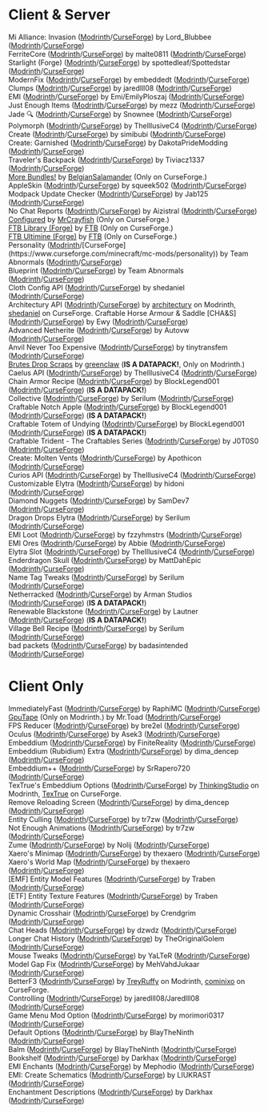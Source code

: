 # Client & Server
Mi Alliance: Invasion ([Modrinth](https://modrinth.com/mod/mi-alliance-invasion)/[CurseForge](https://www.curseforge.com/minecraft/mc-mods/the-mi-alliance-invasion)) by Lord_Blubbee ([Modrinth](https://modrinth.com/user/Lord_Blubbee)/[CurseForge](https://www.curseforge.com/members/lord_blubbee))  
FerriteCore ([Modrinth](https://modrinth.com/mod/ferrite-core)/[CurseForge](https://www.curseforge.com/minecraft/mc-mods/ferritecore)) by malte0811 ([Modrinth](https://modrinth.com/user/malte0811)/[CurseForge](https://www.curseforge.com/members/malte0811))  
Starlight (Forge) ([Modrinth](https://modrinth.com/mod/starlight-forge)/[CurseForge](https://www.curseforge.com/minecraft/mc-mods/starlight-forge)) by spottedleaf/Spottedstar ([Modrinth](https://modrinth.com/user/spottedleaf)/[CurseForge](https://www.curseforge.com/members/spottedstar))  
ModernFix ([Modrinth](https://modrinth.com/mod/modernfix)/[CurseForge](https://www.curseforge.com/minecraft/mc-mods/modernfix)) by embeddedt ([Modrinth](https://modrinth.com/user/embeddedt)/[CurseForge](https://www.curseforge.com/members/embeddedt))  
Clumps ([Modrinth](https://modrinth.com/mod/clumps)/[CurseForge](https://www.curseforge.com/minecraft/mc-mods/clumps)) by jaredlll08 ([Modrinth](https://modrinth.com/user/jaredlll08)/[CurseForge](https://www.curseforge.com/members/jaredlll08))  
EMI ([Modrinth](https://modrinth.com/mod/emi)/[CurseForge](https://www.curseforge.com/minecraft/mc-mods/emi)) by Emi/EmilyPloszaj ([Modrinth](https://modrinth.com/user/Emi)/[CurseForge](https://www.curseforge.com/members/emilyploszaj))  
Just Enough Items ([Modrinth](https://modrinth.com/mod/jei)/[CurseForge](https://www.curseforge.com/minecraft/mc-mods/jei)) by mezz ([Modrinth](https://modrinth.com/user/mezz)/[CurseForge](https://www.curseforge.com/members/mezz))  
Jade 🔍 ([Modrinth](https://modrinth.com/mod/jade)/[CurseForge](https://www.curseforge.com/minecraft/mc-mods/jade)) by Snownee ([Modrinth](https://modrinth.com/user/Snownee)/[CurseForge](https://www.curseforge.com/members/snownee))  
Polymorph ([Modrinth](https://modrinth.com/mod/polymorph)/[CurseForge](https://www.curseforge.com/minecraft/mc-mods/polymorph)) by TheIllusiveC4 ([Modrinth](https://modrinth.com/user/TheIllusiveC4)/[CurseForge](https://www.curseforge.com/members/theillusivec4))  
Create ([Modrinth](https://modrinth.com/mod/create)/[CurseForge](https://www.curseforge.com/minecraft/mc-mods/create)) by simibubi ([Modrinth](https://modrinth.com/user/simibubi)/[CurseForge](https://www.curseforge.com/members/simibubi))  
Create: Garnished ([Modrinth](https://modrinth.com/mod/create-garnished)/[CurseForge](https://www.curseforge.com/minecraft/mc-mods/garnished)) by DakotaPrideModding ([Modrinth](https://modrinth.com/user/DakotaPrideModding)/[CurseForge](https://www.curseforge.com/members/dakotapridemodding))  
Traveler's Backpack ([Modrinth](https://modrinth.com/mod/travelersbackpack)/[CurseForge](https://www.curseforge.com/minecraft/mc-mods/travelers-backpack)) by Tiviacz1337 ([Modrinth](https://modrinth.com/user/Tiviacz1337)/[CurseForge](https://www.curseforge.com/members/tiviacz1337))  
[More Bundles!](https://www.curseforge.com/minecraft/mc-mods/more-bundles) by [BelgianSalamander](https://www.curseforge.com/members/belgiansalamander) (Only on CurseForge.)  
AppleSkin ([Modrinth](https://modrinth.com/mod/appleskin)/[CurseForge](https://www.curseforge.com/minecraft/mc-mods/appleskin)) by squeek502 ([Modrinth](https://modrinth.com/user/squeek502)/[CurseForge](https://www.curseforge.com/members/squeek502))  
Modpack Update Checker ([Modrinth](https://modrinth.com/mod/modpack-update-checker)/[CurseForge](https://www.curseforge.com/minecraft/mc-mods/modpack-update-checker)) by Jab125 ([Modrinth](https://modrinth.com/user/Jab125)/[CurseForge](https://www.curseforge.com/members/jab125))  
No Chat Reports ([Modrinth](https://modrinth.com/mod/no-chat-reports)/[CurseForge](https://www.curseforge.com/minecraft/mc-mods/no-chat-reports)) by Aizistral ([Modrinth](https://modrinth.com/user/Aizistral)/[CurseForge](https://www.curseforge.com/members/aizistral))  
[Configured](https://www.curseforge.com/minecraft/mc-mods/configured) by [MrCrayfish](https://www.curseforge.com/members/mrcrayfish) (Only on CurseForge.)  
[FTB Library (Forge)](https://www.curseforge.com/minecraft/mc-mods/ftb-library-forge) by [FTB](https://www.curseforge.com/members/ftb) (Only on CurseForge.)  
[FTB Ultimine (Forge)](https://www.curseforge.com/minecraft/mc-mods/ftb-ultimine-forge) by [FTB](https://www.curseforge.com/members/ftb) (Only on CurseForge.)  
Personality ([Modrinth](https://modrinth.com/mod/personality!)/[CurseForge](https://www.curseforge.com/minecraft/mc-mods/personality)) by Team Abnormals ([Modrinth](https://modrinth.com/organization/teamabnormals)/[CurseForge](https://www.curseforge.com/members/teamabnormals))  
Blueprint ([Modrinth](https://modrinth.com/mod/blueprint)/[CurseForge](https://www.curseforge.com/minecraft/mc-mods/blueprint)) by Team Abnormals ([Modrinth](https://modrinth.com/organization/teamabnormals)/[CurseForge](https://www.curseforge.com/members/teamabnormals))  
Cloth Config API ([Modrinth](https://modrinth.com/mod/cloth-config)/[CurseForge](https://www.curseforge.com/minecraft/mc-mods/cloth-config)) by shedaniel ([Modrinth](https://modrinth.com/user/shedaniel)/[CurseForge](https://www.curseforge.com/members/shedaniel))  
Architectury API ([Modrinth](https://modrinth.com/mod/architectury-api)/[CurseForge](https://www.curseforge.com/minecraft/mc-mods/architectury-api)) by [architectury](https://modrinth.com/organization/architectury) on Modrinth, [shedaniel](https://www.curseforge.com/members/shedaniel) on CurseForge.
Craftable Horse Armour & Saddle [CHA&S] ([Modrinth](https://modrinth.com/mod/cha-s)/[CurseForge](LINK)) by Ewy ([Modrinth](https://modrinth.com/user/Ewy)/[CurseForge](https://www.curseforge.com/members/ewyboy))  
Advanced Netherite ([Modrinth](https://modrinth.com/mod/advanced-netherite)/[CurseForge](https://www.curseforge.com/minecraft/mc-mods/advanced-netherite)) by Autovw ([Modrinth](https://modrinth.com/user/Autovw)/[CurseForge](https://www.curseforge.com/members/autovwdev))  
Anvil Never Too Expensive ([Modrinth](https://modrinth.com/mod/ante)/[CurseForge](https://www.curseforge.com/minecraft/mc-mods/anvil-never-too-expensive)) by tinytransfem ([Modrinth](https://modrinth.com/user/tinytransfem)/[CurseForge](https://www.curseforge.com/members/tinytransfem))  
[Brutes Drop Scraps](https://modrinth.com/datapack/brutes-drop-scraps) by [greenclaw](https://modrinth.com/user/greenclaw) (**IS A DATAPACK!**, Only on Modrinth.)  
Caelus API ([Modrinth](https://modrinth.com/mod/caelus)/[CurseForge](https://www.curseforge.com/minecraft/mc-mods/caelus)) by TheIllusiveC4 ([Modrinth](https://modrinth.com/user/TheIllusiveC4)/[CurseForge](https://www.curseforge.com/members/theillusivec4))  
Chain Armor Recipe ([Modrinth](https://modrinth.com/datapack/chain-armor-recipe)/[CurseForge](https://www.curseforge.com/minecraft/mc-mods/craftable-chain-armors)) by BlockLegend001 ([Modrinth](https://modrinth.com/user/BlockLegend001)/[CurseForge](https://www.curseforge.com/members/block_legend001)) (**IS A DATAPACK!**)  
Collective ([Modrinth](https://modrinth.com/mod/collective)/[CurseForge](https://www.curseforge.com/minecraft/mc-mods/collective)) by Serilum ([Modrinth](https://modrinth.com/user/Serilum)/[CurseForge](https://www.curseforge.com/members/serilum))  
Craftable Notch Apple ([Modrinth](https://modrinth.com/datapack/craftable-notch-apple)/[CurseForge](https://www.curseforge.com/minecraft/mc-mods/craftable-enchanted-golden-apple-forge-fabric)) by BlockLegend001 ([Modrinth](https://modrinth.com/user/BlockLegend001)/[CurseForge](https://www.curseforge.com/members/block_legend001)) (**IS A DATAPACK!**)  
Craftable Totem of Undying ([Modrinth](https://modrinth.com/datapack/craftable-totem-of-undying)/[CurseForge](https://www.curseforge.com/minecraft/mc-mods/craftabletotemofundying)) by BlockLegend001 ([Modrinth](https://modrinth.com/user/BlockLegend001)/[CurseForge](https://www.curseforge.com/members/block_legend001)) (**IS A DATAPACK!**)  
Craftable Trident - The Craftables Series ([Modrinth](https://modrinth.com/mod/craftable-trident-the-craftables-series)/[CurseForge](https://www.curseforge.com/minecraft/mc-mods/craftable-trident-the-craftables-series)) by J0T0S0 ([Modrinth](https://modrinth.com/user/J0T0S0)/[CurseForge](https://www.curseforge.com/members/j0t0s0))  
Create: Molten Vents ([Modrinth](https://modrinth.com/mod/create-molten-vents)/[CurseForge](https://www.curseforge.com/minecraft/mc-mods/create-molten-vents)) by Apothicon ([Modrinth](https://modrinth.com/user/Apothicon)/[CurseForge](https://www.curseforge.com/members/apothicon))  
Curios API ([Modrinth](https://modrinth.com/mod/curios)/[CurseForge](https://www.curseforge.com/minecraft/mc-mods/curios)) by TheIllusiveC4 ([Modrinth](https://modrinth.com/user/TheIllusiveC4)/[CurseForge](https://www.curseforge.com/members/theillusivec4))  
Customizable Elytra ([Modrinth](https://modrinth.com/mod/customizable-elytra)/[CurseForge](https://www.curseforge.com/minecraft/mc-mods/customizable-elytra)) by hidoni ([Modrinth](https://modrinth.com/user/hidoni)/[CurseForge](https://www.curseforge.com/members/hidoni))  
Diamond Nuggets ([Modrinth](https://modrinth.com/mod/diamond-nuggets)/[CurseForge](https://www.curseforge.com/minecraft/mc-mods/diamond-nuggets)) by SamDev7 ([Modrinth](https://modrinth.com/user/SamDev7)/[CurseForge](https://www.curseforge.com/members/samdev7))  
Dragon Drops Elytra ([Modrinth](https://modrinth.com/mod/dragon-drops-elytra)/[CurseForge](https://www.curseforge.com/minecraft/mc-mods/dragon-drops-elytra)) by Serilum ([Modrinth](https://modrinth.com/user/Serilum)/[CurseForge](https://www.curseforge.com/members/serilum))  
EMI Loot ([Modrinth](https://modrinth.com/mod/emi-loot)/[CurseForge](https://www.curseforge.com/minecraft/mc-mods/emi-loot)) by fzzyhmstrs ([Modrinth](https://modrinth.com/user/fzzyhmstrs)/[CurseForge](https://www.curseforge.com/members/fzzyhmstrs))  
EMI Ores ([Modrinth](https://modrinth.com/mod/emi-ores)/[CurseForge](https://www.curseforge.com/minecraft/mc-mods/emi-ores)) by Abbie ([Modrinth](https://modrinth.com/user/Abbie)/[CurseForge](https://www.curseforge.com/members/abbie34))  
Elytra Slot ([Modrinth](https://modrinth.com/mod/elytra-slot)/[CurseForge](https://www.curseforge.com/minecraft/mc-mods/elytra-slot)) by TheIllusiveC4 ([Modrinth](https://modrinth.com/user/TheIllusiveC4)/[CurseForge](https://www.curseforge.com/members/theillusivec4))  
Enderdragon Skull ([Modrinth](https://modrinth.com/mod/enderdragonskull)/[CurseForge](https://www.curseforge.com/minecraft/mc-mods/enderdragon-skull)) by MattDahEpic ([Modrinth](https://modrinth.com/user/MattDahEpic)/[CurseForge](https://www.curseforge.com/members/mattdahepic))  
Name Tag Tweaks ([Modrinth](https://modrinth.com/mod/name-tag-tweaks)/[CurseForge](https://www.curseforge.com/minecraft/mc-mods/name-tag-tweaks)) by Serilum ([Modrinth](https://modrinth.com/user/Serilum)/[CurseForge](https://www.curseforge.com/members/serilum))  
Netherracked ([Modrinth](https://modrinth.com/datapack/netherracked)/[CurseForge](https://www.curseforge.com/minecraft/mc-mods/netherracked)) by Arman Studios ([Modrinth](https://modrinth.com/organization/arman-studios)/[CurseForge](https://www.curseforge.com/members/armanstudios)) (**IS A DATAPACK!**)  
Renewable Blackstone ([Modrinth](https://modrinth.com/datapack/renewable-blackstone)/[CurseForge](https://www.curseforge.com/minecraft/mc-mods/renewable-blackstone)) by Lautner ([Modrinth](https://modrinth.com/user/Lautner)/[CurseForge](https://www.curseforge.com/members/lautnergames)) (**IS A DATAPACK!**)  
Village Bell Recipe ([Modrinth](https://modrinth.com/mod/village-bell-recipe)/[CurseForge](https://www.curseforge.com/minecraft/mc-mods/village-bell-recipe)) by Serilum ([Modrinth](https://modrinth.com/user/Serilum)/[CurseForge](https://www.curseforge.com/members/serilum))  
bad packets ([Modrinth](https://modrinth.com/mod/badpackets)/[CurseForge](https://www.curseforge.com/minecraft/mc-mods/badpackets)) by badasintended ([Modrinth](https://modrinth.com/organization/badasintended)/[CurseForge](https://www.curseforge.com/members/badasintended))
# Client Only
ImmediatelyFast ([Modrinth](https://modrinth.com/mod/immediatelyfast)/[CurseForge](https://www.curseforge.com/minecraft/mc-mods/immediatelyfast)) by RaphiMC ([Modrinth](https://modrinth.com/user/RaphiMC)/[CurseForge](https://www.curseforge.com/members/raphimc))  
[GpuTape](https://modrinth.com/mod/gputape) (Only on Modrinth.) by Mr.Toad ([Modrinth](https://modrinth.com/user/Mr.Toad)/[CurseForge](https://www.curseforge.com/members/mrtoad))  
FPS Reducer ([Modrinth](https://modrinth.com/mod/fps-reducer)/[CurseForge](https://www.curseforge.com/minecraft/mc-mods/fps-reducer)) by bre2el ([Modrinth](https://modrinth.com/user/bre2el)/[CurseForge](https://www.curseforge.com/members/bre2el))  
Oculus ([Modrinth](https://modrinth.com/mod/oculus)/[CurseForge](https://www.curseforge.com/minecraft/mc-mods/oculus)) by Asek3 ([Modrinth](https://modrinth.com/user/Asek3)/[CurseForge](https://www.curseforge.com/members/asek3))  
Embeddium ([Modrinth](https://modrinth.com/mod/embeddium)/[CurseForge](https://www.curseforge.com/minecraft/mc-mods/embeddium)) by FiniteReality ([Modrinth](https://modrinth.com/user/FiniteReality)/[CurseForge](https://www.curseforge.com/members/finitereality))  
Embeddium (Rubidium) Extra ([Modrinth](https://modrinth.com/mod/rubidium-extra)/[CurseForge](https://www.curseforge.com/minecraft/mc-mods/rubidium-extra)) by dima_dencep ([Modrinth](https://modrinth.com/user/dima_dencep)/[CurseForge](https://www.curseforge.com/members/dimadencep))  
Embeddium++ ([Modrinth](https://modrinth.com/mod/embeddiumplus)/[CurseForge](https://www.curseforge.com/minecraft/mc-mods/embeddiumplus)) by SrRapero720 ([Modrinth](https://modrinth.com/user/SrRapero720)/[CurseForge](https://www.curseforge.com/members/srrapero720))  
TexTrue's Embeddium Options ([Modrinth](https://modrinth.com/mod/textrues-embeddium-options)/[CurseForge](https://www.curseforge.com/minecraft/mc-mods/textrues-embeddium-options)) by [ThinkingStudio](https://modrinth.com/organization/thinkingstudio) on Modrinth, [TexTrue](https://www.curseforge.com/members/textrue) on CurseForge.  
Remove Reloading Screen ([Modrinth](https://modrinth.com/mod/rrls)/[CurseForge](https://www.curseforge.com/minecraft/mc-mods/rrls)) by dima_dencep ([Modrinth](https://modrinth.com/user/dima_dencep)/[CurseForge](https://www.curseforge.com/members/dimadencep))  
Entity Culling ([Modrinth](https://modrinth.com/mod/entityculling)/[CurseForge](https://www.curseforge.com/minecraft/mc-mods/entityculling)) by tr7zw ([Modrinth](https://modrinth.com/user/tr7zw)/[CurseForge](https://www.curseforge.com/members/tr7zw))  
Not Enough Animations ([Modrinth](https://modrinth.com/mod/not-enough-animations)/[CurseForge](https://www.curseforge.com/minecraft/mc-mods/not-enough-animations)) by tr7zw ([Modrinth](https://modrinth.com/user/tr7zw)/[CurseForge](https://www.curseforge.com/members/tr7zw))  
Zume ([Modrinth](https://modrinth.com/mod/zume)/[CurseForge](https://www.curseforge.com/minecraft/mc-mods/zume)) by Nolij ([Modrinth](https://modrinth.com/user/Nolij)/[CurseForge](https://www.curseforge.com/members/nolij))  
Xaero's Minimap ([Modrinth](https://modrinth.com/mod/xaeros-minimap)/[CurseForge](https://www.curseforge.com/minecraft/mc-mods/xaeros-minimap)) by thexaero ([Modrinth](https://modrinth.com/user/thexaero)/[CurseForge](https://www.curseforge.com/members/xaero96))  
Xaero's World Map ([Modrinth](https://modrinth.com/mod/xaeros-world-map)/[CurseForge](https://www.curseforge.com/minecraft/mc-mods/xaeros-world-map)) by thexaero ([Modrinth](https://modrinth.com/user/thexaero)/[CurseForge](https://www.curseforge.com/members/xaero96))  
[EMF] Entity Model Features ([Modrinth](https://modrinth.com/mod/entity-model-features)/[CurseForge](https://www.curseforge.com/minecraft/mc-mods/entity-model-features)) by Traben ([Modrinth](https://modrinth.com/user/Traben)/[CurseForge](https://www.curseforge.com/members/traben_0))  
[ETF] Entity Texture Features ([Modrinth](https://modrinth.com/mod/entitytexturefeatures)/[CurseForge](https://www.curseforge.com/minecraft/mc-mods/entity-texture-features-fabric)) by Traben ([Modrinth](https://modrinth.com/user/Traben)/[CurseForge](https://www.curseforge.com/members/traben_0))  
Dynamic Crosshair ([Modrinth](https://modrinth.com/mod/dynamiccrosshair)/[CurseForge](https://www.curseforge.com/minecraft/mc-mods/dynamic-crosshair)) by Crendgrim ([Modrinth](https://modrinth.com/user/Crendgrim)/[CurseForge](https://www.curseforge.com/members/crendgrim))  
Chat Heads ([Modrinth](https://modrinth.com/mod/chat-heads)/[CurseForge](https://www.curseforge.com/minecraft/mc-mods/chat-heads)) by dzwdz ([Modrinth](https://modrinth.com/user/dzwdz)/[CurseForge](https://www.curseforge.com/minecraft/mc-mods/chat-heads))  
Longer Chat History ([Modrinth](https://modrinth.com/mod/longer-chat-history)/[CurseForge](https://www.curseforge.com/minecraft/mc-mods/longer-chat-history)) by TheOriginalGolem ([Modrinth](https://modrinth.com/user/TheOriginalGolem)/[CurseForge](https://www.curseforge.com/members/theoriginalgolem))  
Mouse Tweaks ([Modrinth](https://modrinth.com/mod/mouse-tweaks)/[CurseForge](https://www.curseforge.com/minecraft/mc-mods/mouse-tweaks)) by YaLTeR ([Modrinth](https://modrinth.com/user/YaLTeR)/[CurseForge](https://www.curseforge.com/members/yalter))  
Model Gap Fix ([Modrinth](https://modrinth.com/mod/modelfix)/[CurseForge](https://www.curseforge.com/minecraft/mc-mods/model-gap-fix)) by MehVahdJukaar ([Modrinth](https://modrinth.com/user/MehVahdJukaar)/[CurseForge](https://www.curseforge.com/members/mehvahdjukaar))  
BetterF3 ([Modrinth](https://modrinth.com/mod/betterf3)/[CurseForge](https://www.curseforge.com/minecraft/mc-mods/betterf3)) by [TreyRuffy](https://modrinth.com/user/TreyRuffy) on Modrinth, [cominixo](https://www.curseforge.com/members/cominixo) on CurseForge.  
Controlling ([Modrinth](https://modrinth.com/mod/controlling)/[CurseForge](https://www.curseforge.com/minecraft/mc-mods/controlling)) by jaredlll08/Jaredlll08 ([Modrinth](https://modrinth.com/user/jaredlll08)/[CurseForge](https://www.curseforge.com/members/jaredlll08))  
Game Menu Mod Option ([Modrinth](https://modrinth.com/mod/gamemenumodoption)/[CurseForge](https://www.curseforge.com/minecraft/mc-mods/gamemenumodoption)) by morimori0317 ([Modrinth](https://modrinth.com/user/morimori0317)/[CurseForge](https://www.curseforge.com/members/morimori0317))  
Default Options ([Modrinth](https://modrinth.com/mod/default-options)/[CurseForge](https://www.curseforge.com/minecraft/mc-mods/default-options)) by BlayTheNinth ([Modrinth](https://modrinth.com/user/BlayTheNinth)/[CurseForge](https://www.curseforge.com/members/blaytheninth))  
Balm ([Modrinth](https://modrinth.com/mod/balm)/[CurseForge](https://www.curseforge.com/minecraft/mc-mods/balm)) by BlayTheNinth ([Modrinth](https://modrinth.com/user/BlayTheNinth)/[CurseForge](https://www.curseforge.com/members/blaytheninth))
Bookshelf ([Modrinth](https://modrinth.com/mod/bookshelf-lib)/[CurseForge](https://www.curseforge.com/minecraft/mc-mods/bookshelf)) by Darkhax ([Modrinth](https://modrinth.com/user/Darkhax)/[CurseForge](https://www.curseforge.com/members/darkhaxdev))  
EMI Enchants ([Modrinth](https://modrinth.com/mod/emienchants)/[CurseForge](https://www.curseforge.com/minecraft/mc-mods/emienchants)) by Mephodio ([Modrinth](https://modrinth.com/user/Mephodio)/[CurseForge](https://www.curseforge.com/members/mephodio))  
EMI: Create Schematics ([Modrinth](https://modrinth.com/mod/emi-create-schematics)/[CurseForge](https://www.curseforge.com/minecraft/mc-mods/emi-create-schematics)) by LIUKRAST ([Modrinth](https://modrinth.com/user/LIUKRAST)/[CurseForge](https://www.curseforge.com/members/liukrast))  
Enchantment Descriptions ([Modrinth](https://modrinth.com/mod/enchantment-descriptions)/[CurseForge](https://www.curseforge.com/minecraft/mc-mods/enchantment-descriptions)) by Darkhax ([Modrinth](https://modrinth.com/user/Darkhax)/[CurseForge](https://www.curseforge.com/members/darkhaxdev))